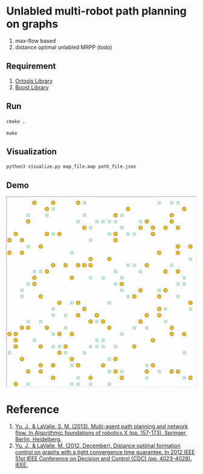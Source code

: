 # Unlabled multi-robot path planning on graphs
1. max-flow based 
2. distance optimal unlabled MRPP (todo)

## Requirement
1. [Ortools Library](https://developers.google.com/optimization)
2. [Boost Library](https://www.boost.org/)

## Run
`cmake .`

`make` 

## Visualization
`python3 visualize.py map_file.map path_file.json`

## Demo
![demo  of  anonynoous MAPF using max-flow ](./example.gif)

# Reference
1. [Yu, J., & LaValle, S. M. (2013). Multi-agent path planning and network flow. In Algorithmic foundations of robotics X (pp. 157-173). Springer, Berlin, Heidelberg.](https://arxiv.org/pdf/1204.5717.pdf) 
2. [Yu, J., & LaValle, M. (2012, December). Distance optimal formation control on graphs with a tight convergence time guarantee. In 2012 IEEE 51st IEEE Conference on Decision and Control (CDC) (pp. 4023-4028). IEEE.](https://ieeexplore.ieee.org/stamp/stamp.jsp?arnumber=6426233)
